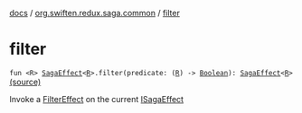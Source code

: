 [docs](../index.md) / [org.swiften.redux.saga.common](index.md) / [filter](./filter.md)

# filter

`fun <R> `[`SagaEffect`](-saga-effect/index.md)`<`[`R`](filter.md#R)`>.filter(predicate: (`[`R`](filter.md#R)`) -> `[`Boolean`](https://kotlinlang.org/api/latest/jvm/stdlib/kotlin/-boolean/index.html)`): `[`SagaEffect`](-saga-effect/index.md)`<`[`R`](filter.md#R)`>` [(source)](https://github.com/protoman92/KotlinRedux/tree/master/common/common-saga/src/main/kotlin/org/swiften/redux/saga/common/CommonExtension.kt#L43)

Invoke a [FilterEffect](-filter-effect/index.md) on the current [ISagaEffect](-i-saga-effect.md)

